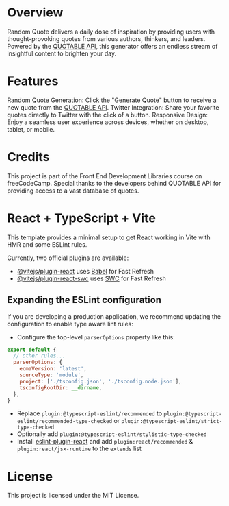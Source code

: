 # Overview
Random Quote delivers a daily dose of inspiration by providing users with thought-provoking quotes from various authors, thinkers, and leaders. Powered by the [QUOTABLE API](https://api.quotable.io/random), this generator offers an endless stream of insightful content to brighten your day.

# Features
Random Quote Generation: Click the "Generate Quote" button to receive a new quote from the [QUOTABLE API](https://api.quotable.io/random).
Twitter Integration: Share your favorite quotes directly to Twitter with the click of a button.
Responsive Design: Enjoy a seamless user experience across devices, whether on desktop, tablet, or mobile.

# Credits
This project is part of the Front End Development Libraries course on freeCodeCamp.
Special thanks to the developers behind QUOTABLE API for providing access to a vast database of quotes.

# React + TypeScript + Vite

This template provides a minimal setup to get React working in Vite with HMR and some ESLint rules.

Currently, two official plugins are available:

- [@vitejs/plugin-react](https://github.com/vitejs/vite-plugin-react/blob/main/packages/plugin-react/README.md) uses [Babel](https://babeljs.io/) for Fast Refresh
- [@vitejs/plugin-react-swc](https://github.com/vitejs/vite-plugin-react-swc) uses [SWC](https://swc.rs/) for Fast Refresh

## Expanding the ESLint configuration

If you are developing a production application, we recommend updating the configuration to enable type aware lint rules:

- Configure the top-level `parserOptions` property like this:

```js
export default {
  // other rules...
  parserOptions: {
    ecmaVersion: 'latest',
    sourceType: 'module',
    project: ['./tsconfig.json', './tsconfig.node.json'],
    tsconfigRootDir: __dirname,
  },
}
```

- Replace `plugin:@typescript-eslint/recommended` to `plugin:@typescript-eslint/recommended-type-checked` or `plugin:@typescript-eslint/strict-type-checked`
- Optionally add `plugin:@typescript-eslint/stylistic-type-checked`
- Install [eslint-plugin-react](https://github.com/jsx-eslint/eslint-plugin-react) and add `plugin:react/recommended` & `plugin:react/jsx-runtime` to the `extends` list

# License
This project is licensed under the MIT License.
